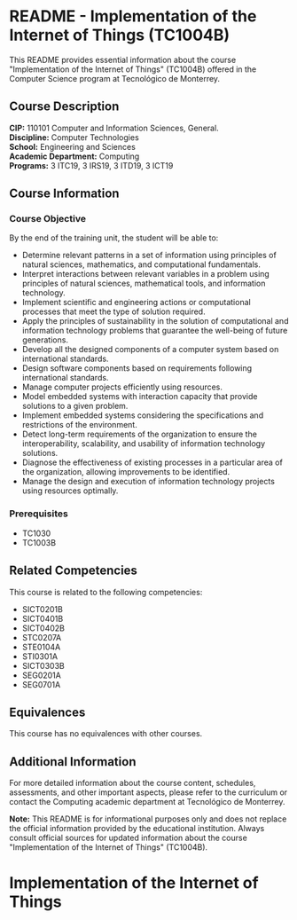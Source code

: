 # README - Implementation of the Internet of Things (TC1004B)

This README provides essential information about the course "Implementation of the Internet of Things" (TC1004B) offered in the Computer Science program at Tecnológico de Monterrey.

## Course Description

**CIP:** 110101 Computer and Information Sciences, General.  
**Discipline:** Computer Technologies  
**School:** Engineering and Sciences  
**Academic Department:** Computing  
**Programs:** 3 ITC19, 3 IRS19, 3 ITD19, 3 ICT19  

## Course Information

### Course Objective

By the end of the training unit, the student will be able to:

- Determine relevant patterns in a set of information using principles of natural sciences, mathematics, and computational fundamentals.
- Interpret interactions between relevant variables in a problem using principles of natural sciences, mathematical tools, and information technology.
- Implement scientific and engineering actions or computational processes that meet the type of solution required.
- Apply the principles of sustainability in the solution of computational and information technology problems that guarantee the well-being of future generations.
- Develop all the designed components of a computer system based on international standards.
- Design software components based on requirements following international standards.
- Manage computer projects efficiently using resources.
- Model embedded systems with interaction capacity that provide solutions to a given problem.
- Implement embedded systems considering the specifications and restrictions of the environment.
- Detect long-term requirements of the organization to ensure the interoperability, scalability, and usability of information technology solutions.
- Diagnose the effectiveness of existing processes in a particular area of the organization, allowing improvements to be identified.
- Manage the design and execution of information technology projects using resources optimally.

### Prerequisites

- TC1030
- TC1003B

## Related Competencies

This course is related to the following competencies:

- SICT0201B
- SICT0401B
- SICT0402B
- STC0207A
- STE0104A
- STI0301A
- SICT0303B
- SEG0201A
- SEG0701A

## Equivalences

This course has no equivalences with other courses.

## Additional Information

For more detailed information about the course content, schedules, assessments, and other important aspects, please refer to the curriculum or contact the Computing academic department at Tecnológico de Monterrey.

**Note:** This README is for informational purposes only and does not replace the official information provided by the educational institution. Always consult official sources for updated information about the course "Implementation of the Internet of Things" (TC1004B).
# 	Implementation of the Internet of Things
 
